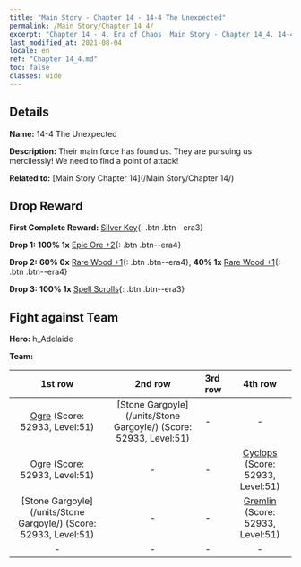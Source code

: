 ```yaml
---
title: "Main Story - Chapter 14 - 14-4 The Unexpected"
permalink: /Main Story/Chapter 14_4/
excerpt: "Chapter 14 - 4. Era of Chaos  Main Story - Chapter 14_4. 14-4 The Unexpected"
last_modified_at: 2021-08-04
locale: en
ref: "Chapter 14_4.md"
toc: false
classes: wide
---
```


## Details

 **Name:** 14-4 The Unexpected

 **Description:** Their main force has found us. They are pursuing us mercilessly! We need to find a point of attack!

 **Related to:** [Main Story Chapter 14](/Main Story/Chapter 14/)

## Drop Reward

 **First Complete Reward:** [Silver Key](/Items/con_693/){: .btn .btn--era3}

 **Drop 1:** **100% 1x** [Epic Ore +2](/Items/mat_47/){: .btn .btn--era4}

 **Drop 2:** **60% 0x** [Rare Wood +1](/Items/mat_41/){: .btn .btn--era4}, **40% 1x** [Rare Wood +1](/Items/mat_41/){: .btn .btn--era4}

 **Drop 3:** **100% 1x** [Spell Scrolls](/Items/con_694/){: .btn .btn--era3}


## Fight against Team
 **Hero:** h_Adelaide

 **Team:**


  | 1st row | 2nd row | 3rd row | 4th row |
  |:----:|:----:|:----|:----:|
  | [Ogre](/units/Ogre/) (Score: 52933, Level:51)  | [Stone Gargoyle](/units/Stone Gargoyle/) (Score: 52933, Level:51)  | - | - |
  | [Ogre](/units/Ogre/) (Score: 52933, Level:51)  | - | - | [Cyclops](/units/Cyclops/) (Score: 52933, Level:51)  |
  | [Stone Gargoyle](/units/Stone Gargoyle/) (Score: 52933, Level:51)  | - | - | [Gremlin](/units/Gremlin/) (Score: 52933, Level:51)  |
  | - | - | - | - |


